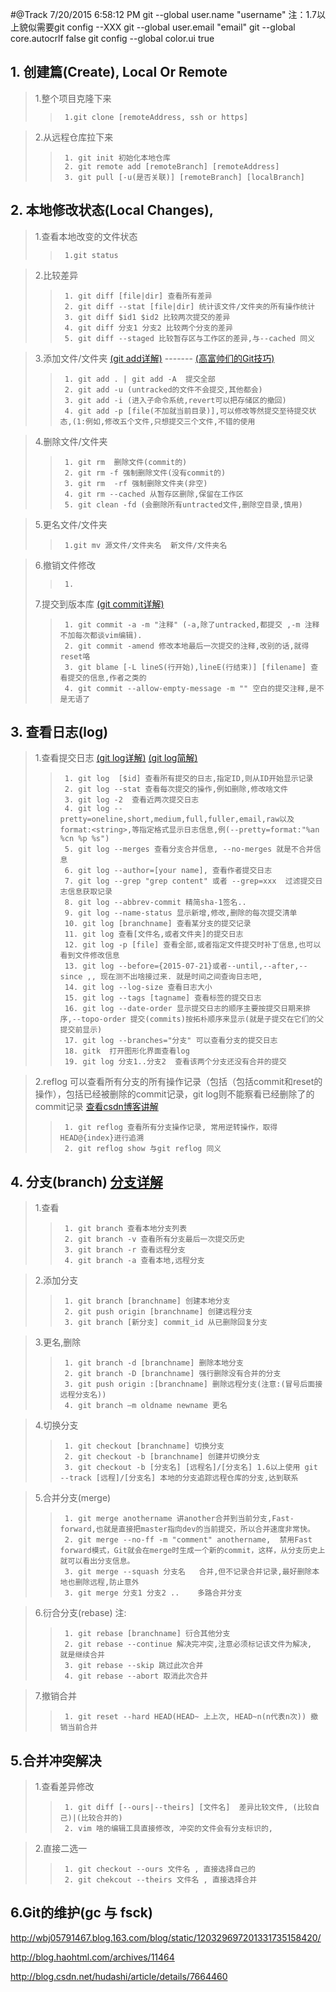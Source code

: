 #@Track   7/20/2015 6:58:12 PM
	git --global user.name "username"  注：1.7以上貌似需要git config --XXX
	git --global user.email "email"
	git --global core.autocrlf false
	git config --global color.ui true



## 1. 创建篇(Create), Local Or Remote  
 > 1.整个项目克隆下来
>>		1.git clone [remoteAddress, ssh or https] 

 > 2.从远程仓库拉下来
>>      1. git init 初始化本地仓库
>>      2. git remote add [remoteBranch] [remoteAddress]
>>      3. git pull [-u(是否关联)] [remoteBranch] [localBranch]

## 2. 本地修改状态(Local Changes),
 > 1.查看本地改变的文件状态
>>		1.git status

 > 2.比较差异
>>      1. git diff [file|dir] 查看所有差异
>>      2. git diff --stat [file|dir] 统计该文件/文件夹的所有操作统计
>>      3. git diff $id1 $id2 比较两次提交的差异
>>      4. git diff 分支1 分支2 比较两个分支的差异
>>      5. git diff --staged 比较暂存区与工作区的差异,与--cached 同义
 
 > 3.添加文件/文件夹  [(git add详解)](http://blog.csdn.net/hudashi/article/details/7664374) ------- [(高富帅们的Git技巧)](http://mux.alimama.com/posts/711)
>>      1. git add . | git add -A  提交全部
>>      2. git add -u (untracked的文件不会提交,其他都会)
>>      3. git add -i (进入子命令系统,revert可以把存储区的撤回)
>>      4. git add -p [file(不加就当前目录)],可以修改等然提交至待提交状态,(1:例如,修改五个文件,只想提交三个文件,不错的使用

> 4.删除文件/文件夹
>>      1. git rm  删除文件(commit的)
>>      2. git rm -f 强制删除文件(没有commit的)
>>      3. git rm  -rf 强制删除文件夹(非空)
>>      4. git rm --cached 从暂存区删除,保留在工作区
>>      5. git clean -fd (会删除所有untracted文件,删除空目录,慎用)

> 5.更名文件/文件夹
>>      1.git mv 源文件/文件夹名  新文件/文件夹名
 
> 6.撤销文件修改
>>      1. 
> 7.提交到版本库 [(git commit详解)](http://blog.csdn.net/hudashi/article/details/7664409)
>>      1. git commit -a -m "注释" (-a,除了untracked,都提交 ,-m 注释 不加每次都谈vim编辑).
>>      2. git commit -amend 修改本地最后一次提交的注释,改别的话,就得reset咯
>>      3. git blame [-L lineS(行开始),lineE(行结束)] [filename] 查看提交的信息,作者之类的 
>>      4. git commit --allow-empty-message -m "" 空白的提交注释,是不是无语了


## 3. 查看日志(log)
> 1.查看提交日志 [(git log详解)](http://blog.csdn.net/hudashi/article/details/7451555)  [(git log简解)](http://gitbook.liuhui998.com/3_4.html)
>>      1. git log  [$id] 查看所有提交的日志,指定ID,则从ID开始显示记录
>>      2. git log --stat 查看每次提交的操作,例如删除,修改啥文件
>>      3. git log -2  查看近两次提交日志
>>      4. git log --pretty=oneline,short,medium,full,fuller,email,raw以及format:<string>,等指定格式显示日志信息,例(--pretty=format:"%an %cn %p %s")
>>      5. git log --merges 查看分支合并信息, --no-merges 就是不合并信息
>>      6. git log --author=[your name], 查看作者提交日志
>>      7. git log --grep "grep content" 或者 --grep=xxx  过滤提交日志信息获取记录
>>      8. git log --abbrev-commit 精简sha-1签名..
>>      9. git log --name-status 显示新增,修改,删除的每次提交清单
>>      10. git log [branchname] 查看某分支的提交记录
>>      11. git log 查看[文件名,或者文件夹]的提交日志
>>      12. git log -p [file] 查看全部,或者指定文件提交时补丁信息,也可以看到文件修改信息
>>      13. git log --before={2015-07-21}或者--until,--after,--since ,, 现在测不出啥接过来. 就是时间之间查询日志吧,
>>      14. git log --log-size 查看日志大小
>>      15. git log --tags [tagname] 查看标签的提交日志
>>      16. git log --date-order 显示提交日志的顺序主要按提交日期来排序,--topo-order 提交(commits)按拓朴顺序来显示(就是子提交在它们的父提交前显示)
>>      17. git log --branches="分支" 可以查看分支的提交日志
>>      18. gitk  打开图形化界面查看log
>>      19. git log 分支1..分支2  查看该两个分支还没有合并的提交


> 2.reflog 可以查看所有分支的所有操作记录（包括（包括commit和reset的操作），包括已经被删除的commit记录，git log则不能察看已经删除了的commit记录  [查看csdn博客讲解](http://blog.csdn.net/ibingow/article/details/7541402)
>>      1. git reflog 查看所有分支操作记录, 常用逆转操作，取得HEAD@{index}进行追溯
>>      2. git reflog show 与git reflog 同义

## 4. 分支(branch)  [分支详解](http://blog.jobbole.com/25877/)
> 1.查看
>>      1. git branch 查看本地分支列表
>>      2. git branch -v 查看所有分支最后一次提交历史
>>      3. git branch -r 查看远程分支
>>      4. git branch -a 查看本地,远程分支

> 2.添加分支
>>      1. git branch [branchname] 创建本地分支
>>      2. git push origin [branchname] 创建远程分支
>>      3. git branch [新分支] commit_id 从已删除回复分支

> 3.更名,删除
>>      1. git branch -d [branchname] 删除本地分支
>>      2. git branch -D [branchname] 强行删除没有合并的分支
>>      3. git push origin :[branchname] 删除远程分支(注意:(冒号后面接远程分支名))
>>      4. git branch –m oldname newname 更名

> 4.切换分支
>>      1. git checkout [branchname] 切换分支
>>      2. git checkout -b [branchname] 创建并切换分支
>>      3. git checkout -b [分支名] [远程名]/[分支名] 1.6以上使用 git --track [远程]/[分支名] 本地的分支追踪远程仓库的分支,达到联系

> 5.合并分支(merge)
>>      1. git merge anothername 讲another合并到当前分支,Fast-forward,也就是直接把master指向dev的当前提交，所以合并速度非常快。
>>      2. git merge --no-ff -m "comment" anothername,  禁用Fast forward模式，Git就会在merge时生成一个新的commit，这样，从分支历史上就可以看出分支信息。
>>      3. git merge --squash 分支名   合并,但不记录合并记录,最好删除本地也删除远程,防止意外
>>      3. git merge 分支1 分支2 ..    多路合并分支 

> 6.衍合分支(rebase)
>  注:
>>      1. git rebase [branchname] 衍合其他分支
>>      2. git rebase --continue 解决完冲突,注意必须标记该文件为解决,  就是继续合并
>>      3. git rebase --skip 跳过此次合并
>>      4. git rebase --abort 取消此次合并

> 7.撤销合并
>>      1. git reset --hard HEAD(HEAD~ 上上次, HEAD~n(n代表n次)) 撤销当前合并 

## 5.合并冲突解决
> 1.查看差异修改
>>      1. git diff [--ours|--theirs] [文件名]  差异比较文件, (比较自己)|(比较合并的) 
>>      2. vim 啥的编辑工具直接修改, 冲突的文件会有分支标识的,

> 2.直接二选一
>>      1. git checkout --ours 文件名 , 直接选择自己的
>>      2. git chekcout --theirs 文件名 , 直接选择合并

## 6.Git的维护(gc 与 fsck)


http://wbj05791467.blog.163.com/blog/static/120329697201331735158420/

http://blog.haohtml.com/archives/11464

http://blog.csdn.net/hudashi/article/details/7664460























